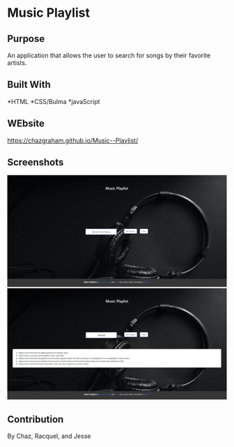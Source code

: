 # Music Playlist

## Purpose
An application that allows the user to search for songs by their favorite artists.

## Built With
*HTML
*CSS/Bulma
*javaScript

## WEbsite
https://chazgraham.github.io/Music--Playlist/

## Screenshots
![](./assets/images/musicPlaylist%201.jpg)
![](./assets/images/musicPlaylist%202.jpg)

## Contribution
By Chaz, Racquel, and Jesse


